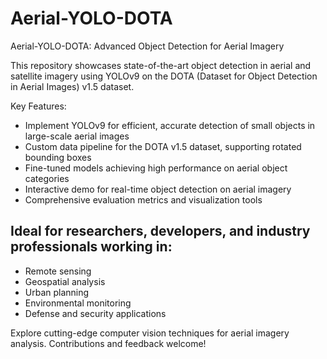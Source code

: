 # Aerial-YOLO-DOTA

Aerial-YOLO-DOTA: Advanced Object Detection for Aerial Imagery

This repository showcases state-of-the-art object detection in aerial and satellite imagery using YOLOv9 on the DOTA (Dataset for Object Detection in Aerial Images) v1.5 dataset. 

Key Features:

- Implement YOLOv9 for efficient, accurate detection of small objects in large-scale aerial images
- Custom data pipeline for the DOTA v1.5 dataset, supporting rotated bounding boxes
- Fine-tuned models achieving high performance on aerial object categories
- Interactive demo for real-time object detection on aerial imagery
- Comprehensive evaluation metrics and visualization tools

Ideal for researchers, developers, and industry professionals working in:
- 
- Remote sensing
- Geospatial analysis
- Urban planning
- Environmental monitoring
- Defense and security applications

Explore cutting-edge computer vision techniques for aerial imagery analysis. Contributions and feedback welcome!
